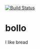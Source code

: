 [![Build Status](https://magnum.travis-ci.com/richin13/bollo.svg?token=PTY4bskJdgUscp1icZxP&branch=master)](https://magnum.travis-ci.com/richin13/bollo)
# bollo
I like bread
